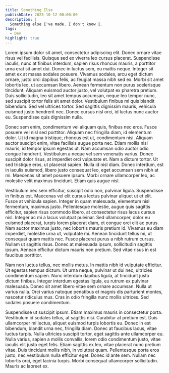```yaml
---
title: Something Else
publishDate: 2023-10-12 00:00:00
description: |
  Something else I've made. I don't know 🤷.
tags:
  - Dev
highlight: true
---
```


Lorem ipsum dolor sit amet, consectetur adipiscing elit. Donec ornare vitae risus vel facilisis. Quisque sed ex viverra leo cursus placerat. Suspendisse iaculis, nunc at finibus interdum, sapien risus rhoncus mauris, a porttitor urna erat sit amet dui. Donec in luctus sem, eu mattis neque. Integer sit amet ex at massa sodales posuere. Vivamus sodales, arcu eget dictum ornare, justo orci dapibus felis, ac feugiat massa nibh sed ex. Morbi sit amet lobortis leo, ut accumsan libero. Aenean fermentum non purus scelerisque tincidunt. Aliquam euismod auctor justo, vel volutpat ex pharetra pretium. Duis sollicitudin, leo sit amet tempus accumsan, neque leo tempor nunc, sed suscipit tortor felis sit amet dolor. Vestibulum finibus mi quis blandit bibendum. Sed vel ultrices tortor. Sed sagittis dignissim mauris, vehicula euismod justo hendrerit nec. Donec cursus nisl orci, id luctus nunc auctor eu. Suspendisse quis dignissim nulla.

Donec sem enim, condimentum vel aliquam quis, finibus nec eros. Fusce posuere vel nisl sed porttitor. Aliquam nec fringilla diam, id elementum dolor. Ut id magna tristique, rhoncus est ut, condimentum nisi. Aliquam auctor suscipit enim, vitae facilisis augue porta nec. Etiam mollis nisi mauris, id tempor ipsum egestas ut. Nam accumsan odio auctor odio congue hendrerit. Vestibulum a neque vel sem venenatis varius. Donec suscipit dolor risus, at imperdiet orci vulputate et. Nam a dictum tortor. Ut sed tristique eros, ut placerat sapien. Nulla id nisl diam. Donec interdum, est in iaculis euismod, libero justo consequat leo, eget accumsan sem nibh at mi. Maecenas sit amet posuere ipsum. Morbi ornare ullamcorper leo, ac molestie velit maximus tincidunt. Etiam quis augue nisl.

Vestibulum nec sem efficitur, suscipit odio non, pulvinar ligula. Suspendisse in finibus est. Maecenas vel elit cursus lectus pulvinar aliquet ut et elit. Fusce at vehicula sapien. Integer in quam malesuada, elementum nisl fermentum, maximus justo. Pellentesque molestie, augue quis sagittis efficitur, sapien risus commodo libero, at consectetur risus lacus cursus nisl. Integer ac mi a lacus volutpat pulvinar. Sed ullamcorper, dolor eu euismod placerat, turpis lorem placerat diam, et congue orci elit ac purus. Nam auctor maximus justo, nec lobortis mauris pretium id. Vivamus eu diam imperdiet, molestie urna ut, vulputate mi. Aenean tincidunt tellus mi, ut consequat quam mattis nec. Fusce placerat purus a nibh rutrum cursus. Nullam ut sagittis risus. Donec at malesuada ipsum, sollicitudin sagittis ipsum. Aenean efficitur dictum mauris non pretium. Sed vitae risus in est faucibus porttitor.

Nam non luctus tellus, nec mollis metus. In mattis nibh id vulputate efficitur. Ut egestas tempus dictum. Ut urna neque, pulvinar ut dui nec, ultricies condimentum sapien. Nunc interdum dapibus ligula, at tincidunt justo dictum finibus. Integer interdum egestas ligula, eu rutrum ex pulvinar malesuada. Donec sit amet libero vitae sem ornare accumsan. Nulla ut varius nulla. Orci varius natoque penatibus et magnis dis parturient montes, nascetur ridiculus mus. Cras in odio fringilla nunc mollis ultrices. Sed sodales posuere condimentum.

Suspendisse ut suscipit ipsum. Etiam maximus mauris in consectetur porta. Vestibulum id sodales tellus, at sagittis nisi. Curabitur at pretium est. Duis ullamcorper mi lectus, aliquet euismod turpis lobortis eu. Donec in est bibendum, blandit urna nec, fringilla diam. Donec at faucibus lacus, vitae luctus turpis. Nulla ultricies suscipit tortor, eget sagittis ante ullamcorper eu. Nulla varius, sapien a mollis convallis, lorem odio condimentum justo, vitae iaculis elit justo eget felis. Etiam sagittis ex leo, vitae placerat nunc pretium vitae. Duis tincidunt mollis nibh, in volutpat quam. Pellentesque porta eros justo, nec vestibulum nulla efficitur eget. Donec id ante sem. Nullam nec lobortis orci, eget lacinia turpis. Morbi consequat ullamcorper sollicitudin. Mauris ac laoreet ex.
